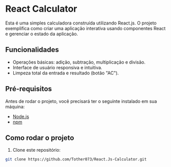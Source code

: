 # React Calculator

Esta é uma simples calculadora construída utilizando React.js. O projeto exemplifica como criar uma aplicação interativa usando componentes React e gerenciar o estado da aplicação.

## Funcionalidades

- Operações básicas: adição, subtração, multiplicação e divisão.
- Interface de usuário responsiva e intuitiva.
- Limpeza total da entrada e resultado (botão "AC").

## Pré-requisitos

Antes de rodar o projeto, você precisará ter o seguinte instalado em sua máquina:

- [Node.js](https://nodejs.org/en/)
- [npm](https://www.npmjs.com/)

## Como rodar o projeto

1. Clone este repositório:

```bash
git clone https://github.com/Tother073/React.Js-Calculator.git
